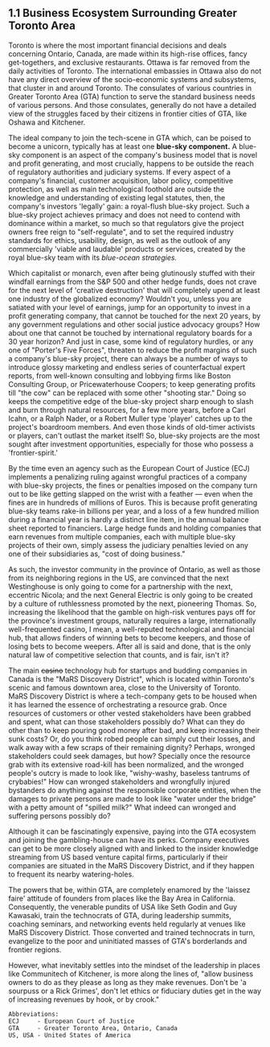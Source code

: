 ## 1.1 Business Ecosystem Surrounding Greater Toronto Area 

Toronto is where the most important financial decisions and deals concerning Ontario, Canada, are made within its high-rise offices, fancy get-togethers, and exclusive restaurants. Ottawa is far removed from the daily activities of Toronto. The international embassies in Ottawa also do not have any direct overview of the socio-economic systems and subsystems, that cluster in and around Toronto. The consulates of various countries in Greater Toronto Area (GTA) function to serve the standard business needs of various persons. And those consulates, generally do not have a detailed view of the struggles faced by their citizens in frontier cities of GTA, like Oshawa and Kitchener. 

The ideal company to join the tech-scene in GTA which, can be poised to become a unicorn, typically has at least one **blue-sky component.** A blue-sky component is an aspect of the company's business model that is novel and profit generating, and most crucially, happens to be outside the reach of regulatory authorities and judiciary systems. If every aspect of a company's financial, customer acquisition, labor policy, competitive protection, as well as main technological foothold are outside the knowledge and understanding of existing legal statutes, then, the company's investors 'legally' gain: a royal-flush blue-sky project. Such a blue-sky project achieves primacy and does not need to contend with dominance within a market, so much so that regulators give the project owners free reign to "self-regulate", and to set the required industry standards for ethics, usability, design, as well as the outlook of any commercially 'viable and laudable' products or services, created by the royal blue-sky team with its *blue-ocean strategies.*  

Which capitalist or monarch, even after being glutinously stuffed with their windfall earnings from the S&P 500 and other hedge funds, does not crave for the next level of 'creative destruction' that will completely upend at least one industry of the globalized economy? Wouldn't you, unless you are satiated with your level of earnings, jump for an opportunity to invest in a profit generating company, that cannot be touched for the next 20 years, by any government regulations and other social justice advocacy groups? How about one that cannot be touched by international regulatory boards for a 30 year horizon? And just in case, some kind of regulatory hurdles, or any one of "Porter's Five Forces", threaten to reduce the profit margins of such a company's blue-sky project, there can always be a number of ways to introduce glossy marketing and endless series of counterfactual expert reports, from well-known consulting and lobbying firms like Boston Consulting Group, or Pricewaterhouse Coopers; to keep generating profits till "the cow" can be replaced with some other "shooting star." Doing so keeps the competitive edge of the blue-sky project sharp enough to slash and burn through natural resources, for a few more years, before a Carl Icahn, or a Ralph Nader, or a Robert Muller type 'player' catches up to the project's boardroom members. And even those kinds of old-timer activists or players, can't outlast the market itself! So, blue-sky projects are the most sought after investment opportunities, especially for those who possess a 'frontier-spirit.' 

By the time even an agency such as the European Court of Justice (ECJ) implements a penalizing ruling against wrongful practices of a company with blue-sky projects, the fines or penalties imposed on the company turn out to be like getting slapped on the wrist with a feather — even when the fines are in hundreds of millions of Euros. This is because profit generating blue-sky teams rake-in billions per year, and a loss of a few hundred million during a financial year is hardly a distinct line item, in the annual balance sheet reported to financiers. Large hedge funds and holding companies that earn revenues from multiple companies, each with multiple blue-sky projects of their own, simply assess the judiciary penalties levied on any one of their subsidiaries as, "cost of doing business." 

As such, the investor community in the province of Ontario, as well as those from its neighboring regions in the US, are convinced that the next Westinghouse is only going to come for a partnership with the next, eccentric Nicola; and the next General Electric is only going to be created by a culture of ruthlessness promoted by the next, pioneering Thomas. So, increasing the likelihood that the gamble on high-risk ventures pays off for the province's investment groups, naturally requires a large, internationally well-frequented casino, I mean, a well-reputed technological and financial hub, that allows finders of winning bets to become keepers, and those of losing bets to become weepers. After all is said and done, that is the only natural law of competitive selection that counts, and is fair, isn't it?

The main ~~casino~~ technology hub for startups and budding companies in Canada is the "MaRS Discovery District", which is located within Toronto's scenic and famous downtown area, close to the University of Toronto. MaRS Discovery District is where a tech-company gets to be housed when it has learned the essence of orchestrating a resource grab. Once resources of customers or other vested stakeholders have been grabbed and spent, what can those stakeholders possibly do? What can they do other than to keep pouring good money after bad, and keep increasing their sunk costs? Or, do you think robed people can simply cut their losses, and walk away with a few scraps of their remaining dignity? Perhaps, wronged stakeholders could seek damages, but how? Specially once the resource grab with its extensive road-kill has been normalized, and the wronged people's outcry is made to look like, "wishy-washy, baseless tantrums of crybabies!" How can wronged stakeholders and wrongfully injured bystanders do anything against the responsible corporate entities, when the damages to private persons are made to look like "water under the bridge" with a petty amount of "spilled milk?" What indeed can wronged and suffering persons possibly do?  

Although it can be fascinatingly expensive, paying into the GTA ecosystem and joining the gambling-house can have its perks. Company executives can get to be more closely aligned with and linked to the insider knowledge streaming from US based venture capital firms, particularly if their companies are situated in the MaRS Discovery District, and if they happen to frequent its nearby watering-holes. 

The powers that be, within GTA, are completely enamored by the 'laissez faire' attitude of founders from places like the Bay Area in California. Consequently, the venerable pundits of USA like Seth Godin and Guy Kawasaki, train the technocrats of GTA, during leadership summits, coaching seminars, and networking events held regularly at venues like MaRS Discovery District. Those converted and trained technocrats in turn, evangelize to the poor and uninitiated masses of GTA's borderlands and frontier regions. 

However, what inevitably settles into the mindset of the leadership in places like Communitech of Kitchener, is more along the lines of, "allow business owners to do as they please as long as they make revenues. Don't be 'a sourpuss or a Rick Grimes', don't let ethics or fiduciary duties get in the way of increasing revenues by hook, or by crook." 

```
Abbreviations:
ECJ     - European Court of Justice
GTA     - Greater Toronto Area, Ontario, Canada
US, USA - United States of America

```